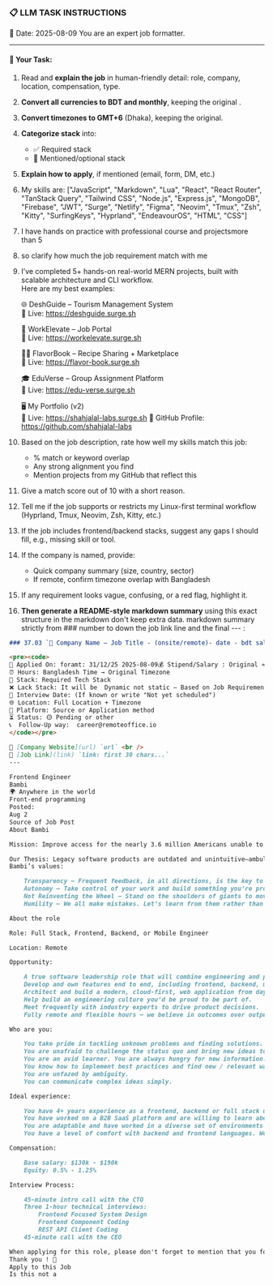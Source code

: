 ### 📋 LLM TASK INSTRUCTIONS  
📅 Date: 2025-08-09
You are an expert job formatter.

---

#### 🔧 Your Task:
1. Read and **explain the job** in human-friendly detail: role, company, location, compensation, type.  
2. **Convert all currencies to BDT and monthly**, keeping the original .  
3. **Convert timezones to GMT+6** (Dhaka), keeping the original.  
4. **Categorize stack** into:  
   - ✅ Required stack  
   - 🔧 Mentioned/optional stack  
5. **Explain how to apply**, if mentioned (email, form, DM, etc.)  
7. My skills are: ["JavaScript", "Markdown", "Lua", "React", "React Router", "TanStack Query", "Tailwind CSS", "Node.js", "Express.js", "MongoDB", "Firebase", "JWT", "Surge", "Netlify", "Figma", "Neovim", "Tmux", "Zsh", "Kitty", "SurfingKeys", "Hyprland", "EndeavourOS", "HTML", "CSS"]
8. I have hands on practice with professional course and projectsmore than 5
9. so clarify how much the job requirement match with me 
10. I’ve completed 5+ hands-on real-world MERN projects, built with scalable architecture and CLI workflow.  
    Here are my best examples:

      🌐 DeshGuide – Tourism Management System  
    🔗 Live: https://deshguide.surge.sh

    💼 WorkElevate – Job Portal  
    🔗 Live: https://workelevate.surge.sh

    🧑‍🍳 FlavorBook – Recipe Sharing + Marketplace  
    🔗 Live: https://flavor-book.surge.sh

    🎓 EduVerse – Group Assignment Platform  
    🔗 Live: https://edu-verse.surge.sh

    🖥️ My Portfolio (v2)  
    🔗 Live: https://shahjalal-labs.surge.sh
    🚀 GitHub Profile: https://github.com/shahjalal-labs

11. Based on the job description, rate how well my skills match this job:  
    - % match or keyword overlap  
    - Any strong alignment you find  
    - Mention projects from my GitHub that reflect this

12. Give a match score out of 10 with a short reason.

13. Tell me if the job supports or restricts my Linux-first terminal workflow (Hyprland, Tmux, Neovim, Zsh, Kitty, etc.)

14. If the job includes frontend/backend stacks, suggest any gaps I should fill, e.g., missing skill or tool.

15. If the company is named, provide:  
    - Quick company summary (size, country, sector)  
    - If remote, confirm timezone overlap with Bangladesh

16. If any requirement looks vague, confusing, or a red flag, highlight it.


17. **Then generate a README-style markdown summary** using this exact structure in the markdown don't keep extra data. markdown summary strictly from ### number to down the job link line and the final --- :
```markdown
### 37.03 `🏢 Company Name — Job Title - (onsite/remote)- date - bdt salary`

<pre><code>
📅 Applied On: foramt: 31/12/25 2025-08-09💰 Stipend/Salary : Original ≈ Converted BDT / Monthly
⏰ Hours: Bangladesh Time → Original Timezone
🧰 Stack: Required Tech Stack
❌ Lack Stack: It will be  Dynamic not static – Based on Job Requirements: For your example added: mysql, postgres, redis, docker, nginx, aws, gcp, azure, firebase, netlify, surge, figma, sketch, etc.
📆 Interview Date: (If known or write "Not yet scheduled")
🌐 Location: Full Location + Timezone
🧭 Platform: Source or Application method
⏳ Status: 🟡 Pending or other
📞  Follow-Up way:  career@remoteoffice.io
</code></pre>

🔗 [Company Website](url) `url` <br />
🔗 [Job Link](link) `link: first 30 chars...`
---

Frontend Engineer
Bambi
🌍 Anywhere in the world
Front-end programming
Posted:
Aug 2
Source of Job Post
About Bambi

Mission:​ ​Improve access for the nearly 3.6 million Americans unable to receive medical care due to transportation barriers.

Our Thesis: ​Legacy software products are outdated and unintuitive—ambulance and ambulette companies need a modern, cloud-first, SaaS platform on which to operate their businesses. Bambi is building this platform in order to enable medical transportation companies to drastically improve efficiency in providing their indispensable services to their communities.
Bambi’s values:

    Transparency — Frequent feedback, in all directions, is the key to effective collaboration.
    Autonomy — Take control of your work and build something you’re proud of.
    Not Reinventing the Wheel — Stand on the shoulders of giants to move faster and further.
    Humility — We all make mistakes. Let’s learn from them rather than hide them.

About the role

Role: Full Stack, Frontend, Backend, or Mobile Engineer

Location: Remote

Opportunity:

    A true software leadership role that will combine engineering and product ownership.
    Develop and own features end to end, including frontend, backend, mobile and infra.
    Architect and build a modern, cloud-first, web application from day zero.
    Help build an engineering culture you’d be proud to be part of.
    Meet frequently with industry experts to drive product decisions.
    Fully remote and flexible hours – we believe in outcomes over output. We value async management and collaboration, so you can work in a style that best suits you.

Who are you:

    You take pride in tackling unknown problems and finding solutions.
    You are unafraid to challenge the status quo and bring new ideas to a team. 
    You are an avid learner. You are always hungry for new information.
    You know how to implement best practices and find new / relevant ways products are built or are going to be built in the future.
    You are unfazed by ambiguity.
    You can communicate complex ideas simply.

Ideal experience:

    You have 4+ years experience as a frontend, backend or full stack developer with a background in CS either from university or independent CS projects.
    You have worked on a B2B SaaS platform and are willing to learn about the healthcare industry.
    You are adaptable and have worked in a diverse set of environments (e.g. big teams and small teams, early startups and bigger companies, user-facing and internal products).
    You have a level of comfort with backend and frontend languages. We value your ability to solve problems across the stack more than your knowledge of a particular language or piece of technology.

Compensation:

    Base salary: $130k - $190k
    Equity: 0.5% - 1.25%

Interview Process:

    45-minute intro call with the CTO
    Three 1-hour technical interviews:
        Frontend Focused System Design
        Frontend Component Coding
        REST API Client Coding
    45-minute call with the CEO

When applying for this role, please don't forget to mention that you found this job post on FindAsync. We want companies to know about our site and convince them to post here.
Thank you ! 🙏
Apply to this Job
Is this not a

```